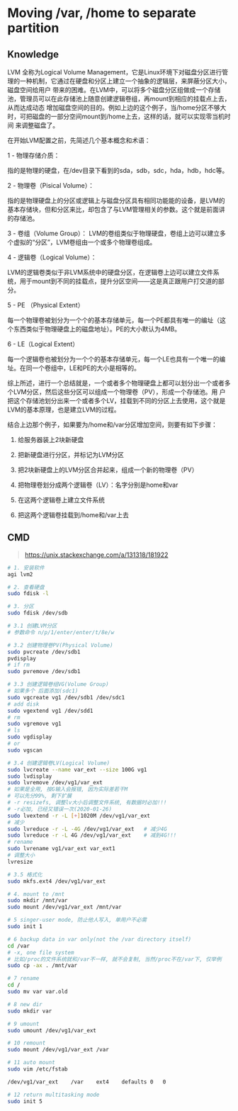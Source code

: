 Moving /var, /home to separate partition
========================================

Knowledge
---------

LVM 全称为Logical Volume Management，它是Linux环境下对磁盘分区进行管理的一种机制，它通过在硬盘和分区上建立一个抽象的逻辑层，来屏蔽分区大小，磁盘空间给用户 带来的困难。在LVM中，可以将多个磁盘分区组做成一个存储池，管理员可以在此存储池上随意创建逻辑卷组，再mount到相应的挂载点上去，从而达成动态 增加磁盘空间的目的。例如上边的这个例子，当/home分区不够大时，可把磁盘的一部分空间mount到/home上去，这样的话，就可以实现零当机时间 来调整磁盘了。

在开始LVM配置之前，先简述几个基本概念和术语：

1 - 物理存储介质：

指的是物理的硬盘，在/dev目录下看到的sda，sdb，sdc，hda，hdb，hdc等。

2 - 物理卷（Pisical Volume）：

指的是物理硬盘上的分区或逻辑上与磁盘分区具有相同功能能的设备，是LVM的基本存储块，但和分区来比，却包含了与LVM管理相关的参数。这个就是前面讲的存储池。

3 - 卷组（Volume Group）：
LVM的卷组类似于物理硬盘，卷组上边可以建立多个虚拟的“分区”，LVM卷组由一个或多个物理卷组成。

4 - 逻辑卷（Logical Volume）：

LVM的逻辑卷类似于非LVM系统中的硬盘分区，在逻辑卷上边可以建立文件系统，用于mount到不同的挂载点，提升分区空间——这是真正跟用户打交道的部分。

5 - PE （Physical Extent）

每一个物理卷被划分为一个个的基本存储单元，每一个PE都具有唯一的编址（这个东西类似于物理硬盘上的磁盘地址）。PE的大小默认为4MB。

6 - LE（Logical Extent）

每一个逻辑卷也被划分为一个个的基本存储单元，每一个LE也具有一个唯一的编址。在同一个卷组中，LE和PE的大小是相等的。

综上所述，进行一个总结就是，一个或者多个物理硬盘上都可以划分出一个或者多个LVM分区，然后这些分区可以组成一个物理卷（PV），形成一个存储池。用 户把这个存储池划分出来一个或者多个LV，挂载到不同的分区上去使用，这个就是LVM的基本原理，也是建立LVM的过程。

结合上边那个例子，如果要为/home和/var分区增加空间，则要有如下步骤：

1. 给服务器装上2块新硬盘

2. 把新硬盘进行分区，并标记为LVM分区

3. 把2块新硬盘上的LVM分区合并起来，组成一个新的物理卷（PV）

4. 把物理卷划分成两个逻辑卷（LV）：名字分别是home和var

5. 在这两个逻辑卷上建立文件系统

6. 把这两个逻辑卷挂载到/home和/var上去

CMD
---

> <https://unix.stackexchange.com/a/131318/181922>

``` bash
# 1. 安装软件
agi lvm2

# 2. 查看硬盘
sudo fdisk -l

# 3. 分区
sudo fdisk /dev/sdb

# 3.1 创建LVM分区
# 参数命令 n/p/1/enter/enter/t/8e/w

# 3.2 创建物理卷PV(Physical Volume)
sudo pvcreate /dev/sdb1
pvdisplay
# if rm
sudo pvremove /dev/sdb1

# 3.3 创建逻辑卷组VG(Volume Group)
# 如果多个 后面添加(sdc1)
sudo vgcreate vg1 /dev/sdb1 /dev/sdc1
# add disk
sudo vgextend vg1 /dev/sdd1
# rm
sudo vgremove vg1
# ls
sudo vgdisplay
# or
sudo vgscan

# 3.4 创建逻辑卷LV(Logical Volume)
sudo lvcreate --name var_ext --size 100G vg1
sudo lvdisplay
sudo lvremove /dev/vg1/var_ext
# 如果是全用, 按G输入会报错, 因为实际差若干M
# 可以先分99%, 剩下扩展
# -r resizefs, 调整lv大小后调整文件系统, 有数据时必加!!!
# -r必加, 已经又错误一次(2020-01-26)
sudo lvextend -r -L [+]1020M /dev/vg1/var_ext
# 减少
sudo lvreduce -r -L -4G /dev/vg1/var_ext   # 减少4G
sudo lvreduce -r -L 4G /dev/vg1/var_ext    # 减到4G!!!
# rename
sudo lvrename vg1/var_ext var_ext1
# 调整大小
lvresize

# 3.5 格式化
sudo mkfs.ext4 /dev/vg1/var_ext

# 4. mount to /mnt
sudo mkdir /mnt/var
sudo mount /dev/vg1/var_ext /mnt/var

# 5 singer-user mode, 防止他人写入, 单用户不必需
sudo init 1

# 6 backup data in var only(not the /var directory itself)
cd /var
# -x, one file system
# 比如/proc的文件系统就和/var不一样, 就不会复制, 当然/proc不在/var下, 仅举例
sudo cp -ax . /mnt/var

# 7 rename
cd /
sudo mv var var.old

# 8 new dir
sudo mkdir var

# 9 umount
sudo umount /dev/vg1/var_ext

# 10 remount
sudo mount /dev/vg1/var_ext /var

# 11 auto mount
sudo vim /etc/fstab

/dev/vg1/var_ext    /var    ext4    defaults 0   0

# 12 return multitasking mode
sudo init 5
```
